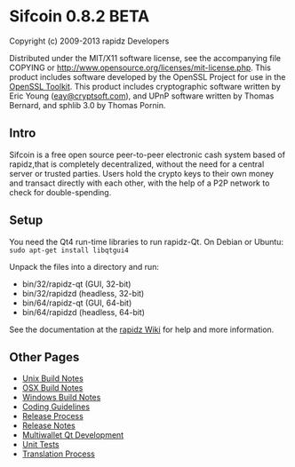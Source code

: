 Sifcoin 0.8.2 BETA
====================

Copyright (c) 2009-2013 rapidz Developers

Distributed under the MIT/X11 software license, see the accompanying
file COPYING or http://www.opensource.org/licenses/mit-license.php.
This product includes software developed by the OpenSSL Project for use in the [OpenSSL Toolkit](http://www.openssl.org/). This product includes
cryptographic software written by Eric Young ([eay@cryptsoft.com](mailto:eay@cryptsoft.com)), and UPnP software written by Thomas Bernard,
and sphlib 3.0 by Thomas Pornin.


Intro
---------------------
Sifcoin is a free open source peer-to-peer electronic cash system based of rapidz,that is
completely decentralized, without the need for a central server or trusted
parties.  Users hold the crypto keys to their own money and transact directly
with each other, with the help of a P2P network to check for double-spending.


Setup
---------------------
You need the Qt4 run-time libraries to run rapidz-Qt. On Debian or Ubuntu:
	`sudo apt-get install libqtgui4`

Unpack the files into a directory and run:

- bin/32/rapidz-qt (GUI, 32-bit)
- bin/32/rapidzd (headless, 32-bit)
- bin/64/rapidz-qt (GUI, 64-bit)
- bin/64/rapidzd (headless, 64-bit)

See the documentation at the [rapidz Wiki](https://en.rapidz.it/wiki/Main_Page)
for help and more information.


Other Pages
---------------------
- [Unix Build Notes](build-unix.md)
- [OSX Build Notes](build-osx.md)
- [Windows Build Notes](build-msw.md)
- [Coding Guidelines](coding.md)
- [Release Process](release-process.md)
- [Release Notes](release-notes.md)
- [Multiwallet Qt Development](multiwallet-qt.md)
- [Unit Tests](unit-tests.md)
- [Translation Process](translation_process.md)
